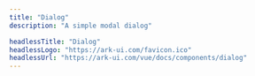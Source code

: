 ```yaml
---
title: "Dialog"
description: "A simple modal dialog"

headlessTitle: "Dialog"
headlessLogo: "https://ark-ui.com/favicon.ico"
headlessUrl: "https://ark-ui.com/vue/docs/components/dialog"
---
```

